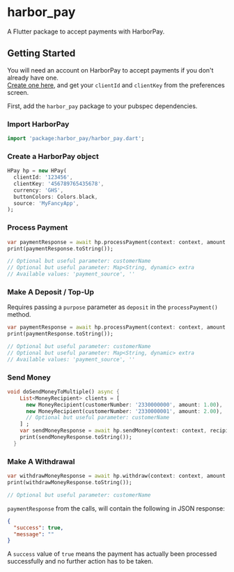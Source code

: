 # harbor_pay

A Flutter package to accept payments with HarborPay.

## Getting Started
You will need an account on HarborPay to accept payments if you don't already have one.  
[Create one here](https://app.myharborpay.com/register), and get your `clientId` and `clientKey` from the preferences screen.

First, add the `harbor_pay` package to your pubspec dependencies.

### Import HarborPay

```dart
import 'package:harbor_pay/harbor_pay.dart';
```

### Create a HarborPay object

```dart
HPay hp = new HPay(
  clientId: '123456',
  clientKey: '456789765435678',
  currency: 'GHS',
  buttonColors: Colors.black,
  source: 'MyFancyApp',
);
```

### Process Payment
```dart
var paymentResponse = await hp.processPayment(context: context, amount: 1.00, customerNumber: '2330000000');  
print(paymentResponse.toString()); 

// Optional but useful parameter: customerName
// Optional but useful parameter: Map<String, dynamic> extra
// Available values: 'payment_source', ''
```

### Make A Deposit / Top-Up

Requires passing a `purpose` parameter as `deposit` in the `processPayment()` method.
```dart
var paymentResponse = await hp.processPayment(context: context, amount: 1.00, customerNumber: '2330000000', purpose: 'deposit');  
print(paymentResponse.toString()); 

// Optional but useful parameter: customerName
// Optional but useful parameter: Map<String, dynamic> extra
// Available values: 'payment_source', ''
```

### Send Money

```dart
void doSendMoneyToMultiple() async {
    List<MoneyRecipient> clients = [
      new MoneyRecipient(customerNumber: '2330000000', amount: 1.00),
      new MoneyRecipient(customerNumber: '2330000001', amount: 2.00),
      // Optional but useful parameter: customerName
    ] ;
    var sendMoneyResponse = await hp.sendMoney(context: context, recipients: clients);
    print(sendMoneyResponse.toString());
  } 

```
### Make A Withdrawal

```dart
var withdrawMoneyResponse = await hp.withdraw(context: context, amount: 2.00, customerNumber: '2330000000');
print(withdrawMoneyResponse.toString());

// Optional but useful parameter: customerName
```

`paymentResponse` from the calls, will contain the following  in JSON response:

```json
{
  "success": true,
  "message": ""
}
```
A `success` value of `true` means the payment has actually been processed successfully and no further action has to be taken.